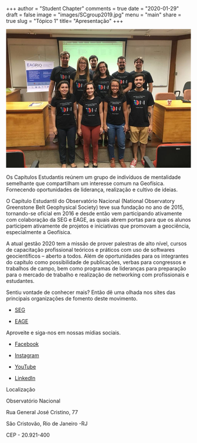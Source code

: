 +++
author = "Student Chapter"
comments = true
date = "2020-01-29"
draft = false
image = "images/SCgroup2019.jpg"
menu = "main"
share = true
slug = "Tópico 1"
title= "Apresentação"
+++

![The National Observatory Green Stone Belt](images/SCgroup2019.jpg)


 Os Capítulos Estudantis reúnem um grupo de indivíduos de mentalidade semelhante que compartilham um interesse comum na Geofísica. Fornecendo oportunidades de liderança, realização e cultivo de ideias.

 O Capítulo Estudantil do Observatório Nacional (National Observatory Greenstone Belt Geophysical Society) teve sua fundação no ano de 2015, tornando-se oficial em 2016 e desde então vem participando ativamente com colaboração da SEG e EAGE, as quais abrem portas para que os alunos participem ativamente de projetos e iniciativas que promovam a geociência, especialmente a Geofísica.

 A atual gestão 2020 tem a missão de prover palestras de alto nível, cursos de capacitação profissional teóricos e práticos com uso de softwares geocientíficos – aberto a todos. Além de oportunidades para os integrantes do capítulo como possibilidade de publicações, verbas para congressos e trabalhos de campo, bem como programas de lideranças para preparação para o mercado de trabalho e realização de networking com profissionais e estudantes.

Sentiu vontade de conhecer mais? Então dê uma olhada nos sites das principais organizações de fomento deste movimento.

* [SEG](https://seg.org/Education/Student-Early-Career/Student-Chapters/Student-Chapter-Details)

* [EAGE](https://www.eage.org/en/about-eage/local-chapters)

Aproveite e siga-nos em nossas mídias sociais.

* [Facebook](https://www.facebook.com/ONcapituloestudantil/?eid=ARADDmvXWpfzlAz8fuinnxkbqLosZyMj8Ev9vGS1p1r_GXLO6SSjefbD0Vyy7BIiTj6v8iP_nzBIISIg)

* [Instagram](https://instagram.com/oncapituloestudantil?igshid=4utqmi98fmsf)

* [YouTube](https://www.youtube.com/channel/UCMMoLqi2N2NDKXP9b-nkjFw)

* [LinkedIn](https://www.linkedin.com/in/oncapituloestudantil)

Localização

Observatório Nacional

Rua General José Cristino, 77

São Cristovão, Rio de Janeiro -RJ

CEP -  20.921-400
